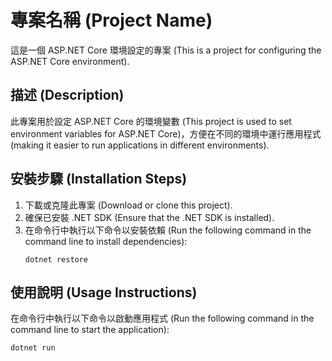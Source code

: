 # 專案名稱 (Project Name)

這是一個 ASP.NET Core 環境設定的專案 (This is a project for configuring the ASP.NET Core environment).

## 描述 (Description)

此專案用於設定 ASP.NET Core 的環境變數 (This project is used to set environment variables for ASP.NET Core)，方便在不同的環境中運行應用程式 (making it easier to run applications in different environments).

## 安裝步驟 (Installation Steps)

1. 下載或克隆此專案 (Download or clone this project).
2. 確保已安裝 .NET SDK (Ensure that the .NET SDK is installed).
3. 在命令行中執行以下命令以安裝依賴 (Run the following command in the command line to install dependencies):
   ```
   dotnet restore
   ```

## 使用說明 (Usage Instructions)

在命令行中執行以下命令以啟動應用程式 (Run the following command in the command line to start the application):
```
dotnet run